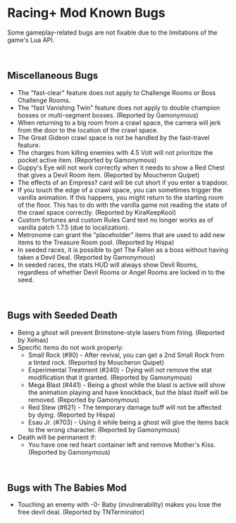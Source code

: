 # Racing+ Mod Known Bugs

<!-- markdownlint-disable MD033 -->

Some gameplay-related bugs are not fixable due to the limitations of the game's Lua API.

<br>

## Miscellaneous Bugs

- The "fast-clear" feature does not apply to Challenge Rooms or Boss Challenge Rooms.
- The "fast Vanishing Twin" feature does not apply to double champion bosses or multi-segment bosses. (Reported by Gamonymous)
- When returning to a big room from a crawl space, the camera will jerk from the door to the location of the crawl space.
- The Great Gideon crawl space is not be handled by the fast-travel feature.
- The charges from killing enemies with 4.5 Volt will not prioritize the pocket active item. (Reported by Gamonymous)
- Guppy's Eye will not work correctly when it needs to show a Red Chest that gives a Devil Room item. (Reported by Moucheron Quipet)
- The effects of an Empress? card will be cut short if you enter a trapdoor.
- If you touch the edge of a crawl space, you can sometimes trigger the vanilla animation. If this happens, you might return to the starting room of the floor. This has to do with the vanilla game not reading the state of the crawl space correctly. (Reported by KiraKeepKool)
- Custom fortunes and custom Rules Card text no longer works as of vanilla patch 1.7.5 (due to localization).
- Metronome can grant the "placeholder" items that are used to add new items to the Treasure Room pool. (Reported by Hispa)
- In seeded races, it is possible to get The Fallen as a boss without having taken a Devil Deal. (Reported by Gamonymous)
- In seeded races, the stats HUD will always show Devil Rooms, regardless of whether Devil Rooms or Angel Rooms are locked in to the seed.

<br>

## Bugs with Seeded Death

- Being a ghost will prevent Brimstone-style lasers from firing. (Reported by Xelnas)
- Specific items do not work properly:
  - Small Rock (#90) - After revival, you can get a 2nd Small Rock from a tinted rock. (Reported by Moucheron Quipet)
  - Experimental Treatment (#240) - Dying will not remove the stat modification that it granted. (Reported by Gamonymous)
  - Mega Blast (#441) - Being a ghost while the blast is active will show the animation playing and have knockback, but the blast itself will be removed. (Reported by Gamonymous)
  - Red Stew (#621) - The temporary damage buff will not be affected by dying. (Reported by Hispa)
  - Esau Jr. (#703) - Using it while being a ghost will give the items back to the wrong character. (Reported by Gamonymous)
- Death will be permanent if:
  - You have one red heart container left and remove Mother's Kiss. (Reported by Gamonymous)

<br>

## Bugs with The Babies Mod

- Touching an enemy with -0- Baby (invulnerability) makes you lose the free devil deal. (Reported by TNTerminator)

<br>
